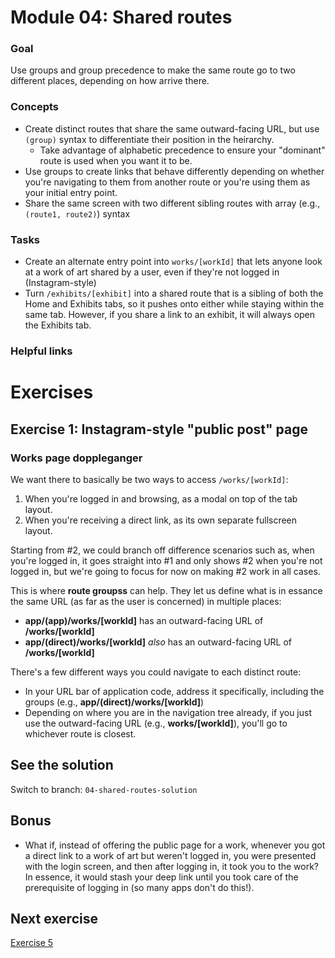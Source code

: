 
# Module 04: Shared routes

### Goal
Use groups and group precedence to make the same route go to two different places, depending on how arrive there.

### Concepts
- Create distinct routes that share the same outward-facing URL, but use `(group)` syntax to differentiate their position in the heirarchy. 
  - Take advantage of alphabetic precedence to ensure your "dominant" route is used when you want it to be.
- Use groups to create links that behave differently depending on whether you're navigating to them from another route or you're using them as your initial entry point.
- Share the same screen with two different sibling routes with array (e.g., `(route1, route2)`) syntax

### Tasks
- Create an alternate entry point into `works/[workId]` that lets anyone look at a work of art shared by a user, even if they're not logged in (Instagram-style)
- Turn `/exhibits/[exhibit]` into a shared route that is a sibling of both the Home and Exhibits tabs, so it pushes onto either while staying within the same tab. However, if you share a link to an exhibit, it will always open the Exhibits tab.

### Helpful links

# Exercises

## Exercise 1: Instagram-style "public post" page

### Works page doppleganger
We want there to basically be two ways to access `/works/[workId]`:
1. When you're logged in and browsing, as a modal on top of the tab layout.
2. When you're receiving a direct link, as its own separate fullscreen layout.

Starting from #2, we could branch off difference scenarios such as, when you're logged in, it goes straight into #1 and only shows #2 when you're not logged in, but we're going to focus for now on making #2 work in all cases.

This is where **route groupss** can help. They let us define what is in essance the same URL (as far as the user is concerned) in multiple places:
- **app/(app)/works/[workId]** has an outward-facing URL of **/works/[workId]**
- **app/(direct)/works/[workId]** _also_ has an outward-facing URL of **/works/[workId]**

There's a few different ways you could navigate to each distinct route:
- In your URL bar of application code, address it specifically, including the groups (e.g., **app/(direct)/works/[workId]**)
- Depending on where you are in the navigation tree already, if you just use the outward-facing URL (e.g., **works/[workId]**), you'll go to whichever route is closest.

## See the solution
Switch to branch: `04-shared-routes-solution`

## Bonus
- What if, instead of offering the public page for a work, whenever you got a direct link to a work of art but weren't logged in, you were presented with the login screen, and then after logging in, it took you to the work? In essence, it would stash your deep link until you took care of the prerequisite of logging in (so many apps don't do this!).

## Next exercise
[Exercise 5](02-dynamic-routes.md)

